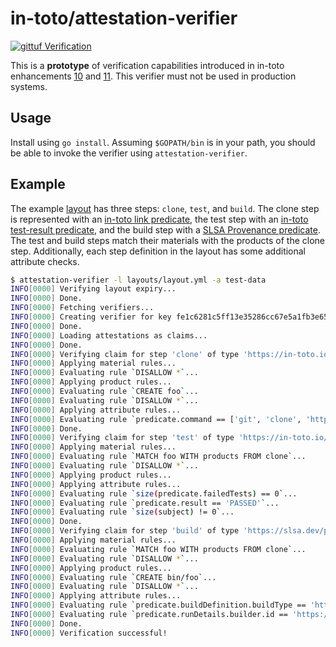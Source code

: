 # in-toto/attestation-verifier

[![gittuf Verification](https://github.com/in-toto/attestation-verifier/actions/workflows/gittuf-verify.yml/badge.svg)](https://github.com/in-toto/attestation-verifier/actions/workflows/gittuf-verify.yml)

This is a **prototype** of verification capabilities introduced in in-toto
enhancements [10](https://github.com/in-toto/ITE/blob/master/ITE/10/README.adoc)
and [11](https://github.com/in-toto/ITE/pull/50). This verifier must not be used
in production systems.

## Usage

Install using `go install`. Assuming `$GOPATH/bin` is in your path, you should
be able to invoke the verifier using `attestation-verifier`.

## Example

The example [layout](layout.yml) has three steps: `clone`, `test`, and `build`.
The clone step is represented with an [in-toto link
predicate](https://github.com/in-toto/attestation/blob/main/spec/predicates/link.md),
the test step with an [in-toto test-result
predicate](https://github.com/in-toto/attestation/blob/main/spec/predicates/test-result.md),
and the build step with a [SLSA Provenance
predicate](https://github.com/in-toto/attestation/blob/main/spec/predicates/provenance.md).
The test and build steps match their materials with the products of the clone
step. Additionally, each step definition in the layout has some additional
attribute checks.

```bash
$ attestation-verifier -l layouts/layout.yml -a test-data
INFO[0000] Verifying layout expiry...
INFO[0000] Done.
INFO[0000] Fetching verifiers...
INFO[0000] Creating verifier for key fe1c6281c5ff13e35286cc67e5a1fb3e6575b840a6c39ca4267d3805eb17288a
INFO[0000] Done.
INFO[0000] Loading attestations as claims...
INFO[0000] Done.
INFO[0000] Verifying claim for step 'clone' of type 'https://in-toto.io/attestation/link/v0.3' by 'fe1c6281c5ff13e35286cc67e5a1fb3e6575b840a6c39ca4267d3805eb17288a'...
INFO[0000] Applying material rules...
INFO[0000] Evaluating rule `DISALLOW *`...
INFO[0000] Applying product rules...
INFO[0000] Evaluating rule `CREATE foo`...
INFO[0000] Evaluating rule `DISALLOW *`...
INFO[0000] Applying attribute rules...
INFO[0000] Evaluating rule `predicate.command == ['git', 'clone', 'https://example.com/foo.git']`...
INFO[0000] Done.
INFO[0000] Verifying claim for step 'test' of type 'https://in-toto.io/attestation/test-result/v0.1' by 'fe1c6281c5ff13e35286cc67e5a1fb3e6575b840a6c39ca4267d3805eb17288a'...
INFO[0000] Applying material rules...
INFO[0000] Evaluating rule `MATCH foo WITH products FROM clone`...
INFO[0000] Evaluating rule `DISALLOW *`...
INFO[0000] Applying product rules...
INFO[0000] Applying attribute rules...
INFO[0000] Evaluating rule `size(predicate.failedTests) == 0`...
INFO[0000] Evaluating rule `predicate.result == 'PASSED'`...
INFO[0000] Evaluating rule `size(subject) != 0`...
INFO[0000] Done.
INFO[0000] Verifying claim for step 'build' of type 'https://slsa.dev/provenance/v1' by 'fe1c6281c5ff13e35286cc67e5a1fb3e6575b840a6c39ca4267d3805eb17288a'...
INFO[0000] Applying material rules...
INFO[0000] Evaluating rule `MATCH foo WITH products FROM clone`...
INFO[0000] Evaluating rule `DISALLOW *`...
INFO[0000] Applying product rules...
INFO[0000] Evaluating rule `CREATE bin/foo`...
INFO[0000] Evaluating rule `DISALLOW *`...
INFO[0000] Applying attribute rules...
INFO[0000] Evaluating rule `predicate.buildDefinition.buildType == 'https://slsa-framework.github.io/github-actions-buildtypes/workflow/v1'`...
INFO[0000] Evaluating rule `predicate.runDetails.builder.id == 'https://github.com/slsa-framework/slsa-github-generator/.github/workflows/builder_go_slsa3.yml@refs/tags/v1.7.0'`...
INFO[0000] Done.
INFO[0000] Verification successful!
```
